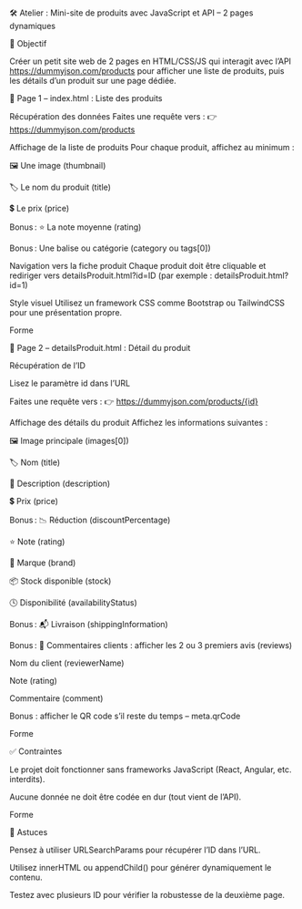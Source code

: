 🛠️ Atelier : Mini-site de produits avec JavaScript et API – 2 pages dynamiques 

🎯 Objectif 

Créer un petit site web de 2 pages en HTML/CSS/JS qui interagit avec l’API https://dummyjson.com/products pour afficher une liste de produits, puis les détails d’un produit sur une page dédiée. 

📄 Page 1 – index.html : Liste des produits 

Récupération des données 
Faites une requête vers : 
👉 https://dummyjson.com/products 

Affichage de la liste de produits 
Pour chaque produit, affichez au minimum : 

🖼️ Une image (thumbnail) 

🏷️ Le nom du produit (title) 

💲 Le prix (price) 

Bonus : ⭐ La note moyenne (rating) 

Bonus : Une balise ou catégorie (category ou tags[0]) 

Navigation vers la fiche produit 
Chaque produit doit être cliquable et rediriger vers detailsProduit.html?id=ID 
(par exemple : detailsProduit.html?id=1) 

Style visuel 
Utilisez un framework CSS comme Bootstrap ou TailwindCSS pour une présentation propre. 

Forme 

📄 Page 2 – detailsProduit.html : Détail du produit 

Récupération de l’ID 

Lisez le paramètre id dans l’URL 

Faites une requête vers : 
👉 https://dummyjson.com/products/{id} 

Affichage des détails du produit 
Affichez les informations suivantes : 

🖼️ Image principale (images[0]) 

🏷️ Nom (title) 

📝 Description (description) 

💲 Prix (price) 

Bonus : 📉 Réduction (discountPercentage) 

⭐ Note (rating) 

🏢 Marque (brand) 

📦 Stock disponible (stock) 

🕓 Disponibilité (availabilityStatus) 

Bonus : 📬 Livraison (shippingInformation) 

Bonus : 💬 Commentaires clients : afficher les 2 ou 3 premiers avis (reviews) 

Nom du client (reviewerName) 

Note (rating) 

Commentaire (comment) 

Bonus : afficher le QR code s’il reste du temps – meta.qrCode 

Forme 

✅ Contraintes 

Le projet doit fonctionner sans frameworks JavaScript (React, Angular, etc. interdits). 

Aucune donnée ne doit être codée en dur (tout vient de l’API). 

Forme 

🧠 Astuces 

Pensez à utiliser URLSearchParams pour récupérer l’ID dans l’URL. 

Utilisez innerHTML ou appendChild() pour générer dynamiquement le contenu. 

Testez avec plusieurs ID pour vérifier la robustesse de la deuxième page. 

 

